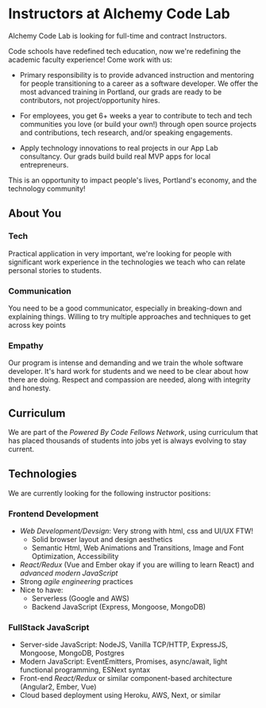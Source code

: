 Instructors at Alchemy Code Lab
===

Alchemy Code Lab is looking for full-time and contract Instructors.

Code schools have redefined tech education, now we're redefining the academic faculty experience! Come work with us:

* Primary responsibility is to provide advanced instruction and mentoring for people transitioning to a career as a software developer. We offer the most advanced training in Portland, our grads are ready to be contributors, not project/opportunity hires.

* For employees, you get 6+ weeks a year to contribute to tech and tech communities you love (or build your own!) through open source projects and contributions, tech research, and/or speaking engagements.

* Apply technology innovations to real projects in our App Lab consultancy. Our grads build build real MVP apps for local entrepreneurs.

This is an opportunity to impact people's lives, Portland's economy, and the technology community!

## About You

### Tech

Practical application in very important, we're looking for people with significant work experience in the technologies we teach who can relate personal stories to students. 

### Communication

You need to be a good communicator, especially in breaking-down and explaining things. Willing to try multiple approaches and techniques to get across key points 

### Empathy

Our program is intense and demanding and we train the whole software developer. It's hard work for students and we need to be clear about how there are doing. Respect and compassion are needed, along with integrity and honesty.

## Curriculum

We are part of the _Powered By Code Fellows Network_, using curriculum that has placed thousands of students into jobs yet is always evolving to stay current.

## Technologies

We are currently looking for the following instructor positions:

### Frontend Development

* _Web Development/Devsign_: Very strong with html, css and UI/UX FTW!
   * Solid browser layout and design aesthetics
   * Semantic Html, Web Animations and Transitions, Image and Font Optimization, Accessibility
* _React/Redux_ (Vue and Ember okay if you are willing to learn React) and _advanced modern JavaScript_
* Strong _agile engineering_ practices
* Nice to have:
    * Serverless (Google and AWS)
    * Backend JavaScript (Express, Mongoose, MongoDB)
    
### FullStack JavaScript

* Server-side JavaScript: NodeJS, Vanilla TCP/HTTP, ExpressJS, Mongoose, MongoDB, Postgres
* Modern JavaScript: EventEmitters, Promises, async/await, light functional programming, ESNext syntax
* Front-end _React/Redux_ or similar component-based architecture (Angular2, Ember, Vue)
* Cloud based deployment using Heroku, AWS, Next, or similar
